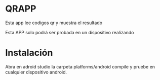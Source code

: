 # QRAPP

Esta app lee codigos qr y muestra el resultado

Esta APP solo podrá ser probada en un dispositivo realizando


# Instalación

Abra en adroid studio la carpeta platforms/android compile y pruebe en cualquier dispositivo android.
